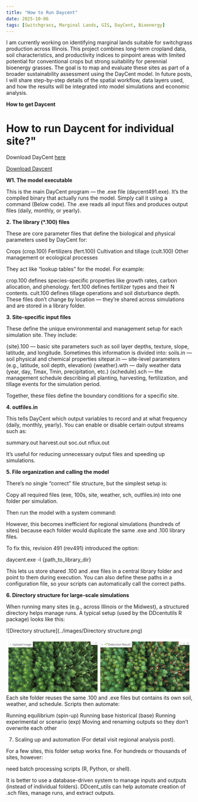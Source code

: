 ```yaml
---
title: "How to Run Daycent"
date: 2025-10-06
tags: [Switchgrass, Marginal Lands, GIS, DayCent, Bioenergy]
---
```


I am currently working on identifying marginal lands suitable for switchgrass production across Illinois. This project combines long-term cropland data, soil characteristics, and productivity indices to pinpoint areas with limited potential for conventional crops but strong suitability for perennial bioenergy grasses. The goal is to map and evaluate these sites as part of a broader sustainability assessment using the DayCent model. In future posts, I will share step-by-step details of the spatial workflow, data layers used, and how the results will be integrated into model simulations and economic analysis.

**How to get Daycent**

# How to run Daycent for individual site?"
Download DayCent [here](https://www.soilcarbonsolutionscenter.com/daycent)

[Download Daycent](https://www.soilcarbonsolutionscenter.com/daycent)

**W1. The model executable**

This is the main DayCent program — the .exe file (daycent491.exe).
It’s the compiled binary that actually runs the model. Simply call it using a command (Below code). The .exe reads all input files and produces output files (daily, monthly, or yearly).

**2. The library (*.100) files**

These are core parameter files that define the biological and physical parameters used by DayCent for:

Crops (crop.100)
Fertilizers (fert.100)
Cultivation and tillage (cult.100)
Other management or ecological processes

They act like “lookup tables” for the model.
For example:

crop.100 defines species-specific properties like growth rates, carbon allocation, and phenology.
fert.100 defines fertilizer types and their N contents.
cult.100 defines tillage operations and soil disturbance depth.
These files don’t change by location — they’re shared across simulations and are stored in a library folder.

**3. Site-specific input files**

These define the unique environmental and management setup for each simulation site. They include:

{site}.100 — basic site parameters such as soil layer depths, texture, slope, latitude, and longitude.
Sometimes this information is divided into:
soils.in — soil physical and chemical properties
sitepar.in — site-level parameters (e.g., latitude, soil depth, elevation)
{weather}.wth — daily weather data (year, day, Tmax, Tmin, precipitation, etc.)
{schedule}.sch — the management schedule describing all planting, harvesting, fertilization, and tillage events for the simulation period.

Together, these files define the boundary conditions for a specific site.

**4. outfiles.in**

This tells DayCent which output variables to record and at what frequency (daily, monthly, yearly).
You can enable or disable certain output streams such as:

summary.out
harvest.out
soc.out
nflux.out

It’s useful for reducing unnecessary output files and speeding up simulations.

**5. File organization and calling the model**

There’s no single “correct” file structure, but the simplest setup is:

Copy all required files (exe, 100s, site, weather, sch, outfiles.in) into one folder per simulation.

Then run the model with a system command:

However, this becomes inefficient for regional simulations (hundreds of sites) because each folder would duplicate the same .exe and .100 library files.

To fix this, revision 491 (rev491) introduced the option:

daycent.exe -l {path_to_library_dir}


This lets us store shared .100 and .exe files in a central library folder and point to them during execution.
You can also define these paths in a configuration file, so your scripts can automatically call the correct paths.

**6. Directory structure for large-scale simulations**

When running many sites (e.g., across Illinois or the Midwest), a structured directory helps manage runs.
A typical setup (used by the DDcentutils R package) looks like this:

![Directory structure](../images/Directory structure.png)

![YOLO detection example](../images/hemp_yolo_detect.png)
Each site folder reuses the same .100 and .exe files but contains its own soil, weather, and schedule.
Scripts then automate:

Running equilibrium (spin-up)
Running base historical (base)
Running experimental or scenario (exp)
Moving and renaming outputs so they don’t overwrite each other

7. Scaling up and automation (For detail visit regional analysis post).

For a few sites, this folder setup works fine.
For hundreds or thousands of sites, however:

need batch processing scripts (R, Python, or shell).

It is better to use a database-driven system to manage inputs and outputs (instead of individual folders). DDcent_utils can help automate creation of .sch files, manage runs, and extract outputs.
